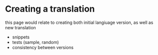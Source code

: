 # Creating a translation

this page would relate to creating both initial langiuage version, as well as new translation

 - snippets
 - tests (sample, random)
 - consistency between versions